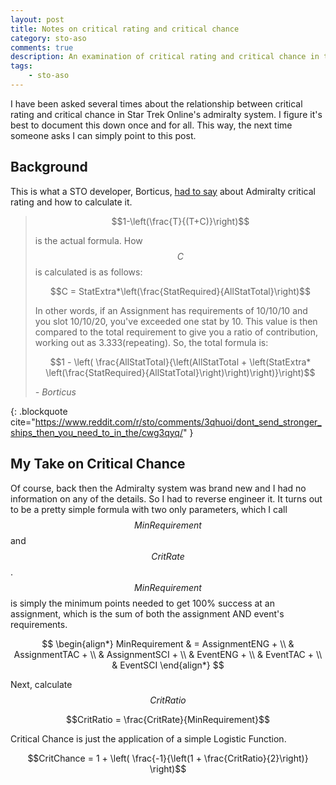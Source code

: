```yaml
---
layout: post
title: Notes on critical rating and critical chance
category: sto-aso
comments: true
description: An examination of critical rating and critical chance in the Admiralty system. 
tags:
    - sto-aso
---
```


I have been asked several times about the relationship between critical rating and critical chance in Star Trek Online's admiralty system. I figure it's best to document this down once and for all. This way, the next time someone asks I can simply point to this post.

## Background

This is what a STO developer, Borticus, [had to say](https://www.reddit.com/r/sto/comments/3qhuoi/dont_send_stronger_ships_then_you_need_to_in_the/cwg3qyq/) about Admiralty critical rating and how to calculate it.

>
> $$1-\left(\frac{T}{(T+C)}\right)$$ 
>
> is the actual formula.
> How $$C$$ is calculated is as follows:
> 
> $$C = StatExtra*\left(\frac{StatRequired}{AllStatTotal}\right)$$
> 
> In other words, if an Assignment has requirements of 10/10/10 and you slot 10/10/20, you've exceeded one stat by 10. This value is then compared to the total requirement to give you a ratio of contribution, working out as 3.333(repeating).
> So, the total formula is:
>
> $$1 - \left( \frac{AllStatTotal}{\left(AllStatTotal + \left(StatExtra* \left(\frac{StatRequired}{AllStatTotal}\right)\right)\right)}\right)$$
> 
><footer><cite> - Borticus</cite></footer>
{: .blockquote cite="https://www.reddit.com/r/sto/comments/3qhuoi/dont_send_stronger_ships_then_you_need_to_in_the/cwg3qyq/" }


## My Take on Critical Chance

Of course, back then the Admiralty system was brand new and I had no information on any of the details. So I had to reverse engineer it. 
It turns out to be a pretty simple formula with two only parameters, which I call $$MinRequirement$$ and $$CritRate$$. $$MinRequirement$$ is simply the minimum points needed to get 100% success at an assignment, which is the sum of both the assignment AND event's requirements.

$$
\begin{align*}
MinRequirement & = AssignmentENG + \\
 & AssignmentTAC + \\
 & AssignmentSCI + \\
 & EventENG + \\
 & EventTAC + \\
 & EventSCI
\end{align*}
$$

Next, calculate $$CritRatio$$

$$CritRatio = \frac{CritRate}{MinRequirement}$$

Critical Chance is just the application of a simple Logistic Function.

$$CritChance = 1 + \left( \frac{-1}{\left(1 + \frac{CritRatio}{2}\right)} \right)$$

